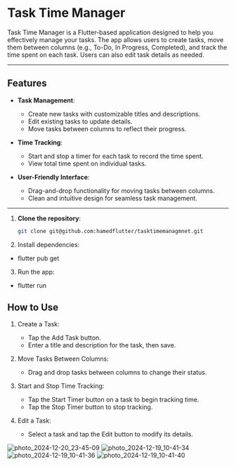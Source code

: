 # Task Time Manager

Task Time Manager is a Flutter-based application designed to help you effectively manage your tasks. The app allows users to create tasks, move them between columns (e.g., To-Do, In Progress, Completed), and track the time spent on each task. Users can also edit task details as needed.

---

## Features

- **Task Management**:
  - Create new tasks with customizable titles and descriptions.
  - Edit existing tasks to update details.
  - Move tasks between columns to reflect their progress.

- **Time Tracking**:
  - Start and stop a timer for each task to record the time spent.
  - View total time spent on individual tasks.

- **User-Friendly Interface**:
  - Drag-and-drop functionality for moving tasks between columns.
  - Clean and intuitive design for seamless task management.

---
1. **Clone the repository**:
   ```bash
   git clone git@github.com:hamedflutter/tasktimemanagmnet.git
2. Install dependencies:
  - flutter pub get
    
3. Run the app:
  - flutter run

## How to Use
1. Create a Task:
   - Tap the Add Task button.
   - Enter a title and description for the task, then save.

2. Move Tasks Between Columns:
   - Drag and drop tasks between columns to change their status.

3. Start and Stop Time Tracking:
   - Tap the Start Timer button on a task to begin tracking time.
   - Tap the Stop Timer button to stop tracking.

4. Edit a Task:
   - Select a task and tap the Edit button to modify its details.


![photo_2024-12-20_23-45-09](https://github.com/user-attachments/assets/82f68883-94ca-4cf7-865b-d85a0b8465b6)
![photo_2024-12-19_10-41-34](https://github.com/user-attachments/assets/aec6ddb3-7084-4a4f-834f-e44b388eaa75)
![photo_2024-12-19_10-41-36](https://github.com/user-attachments/assets/59ce35fa-2087-4b43-b773-afeb97e12b86)
![photo_2024-12-19_10-41-40](https://github.com/user-attachments/assets/64fde3e3-b53d-4b94-8f1a-d3bfb56b183e)
